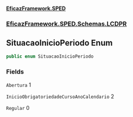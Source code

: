 #### [EficazFramework.SPED](EficazFrameworkSPED.md 'EficazFramework SPED')
### [EficazFramework.SPED.Schemas.LCDPR](EficazFramework.SPED.Schemas.LCDPR.md 'EficazFramework.SPED.Schemas.LCDPR')

## SituacaoInicioPeriodo Enum

```csharp
public enum SituacaoInicioPeriodo
```
### Fields

<a name='EficazFramework.SPED.Schemas.LCDPR.SituacaoInicioPeriodo.Abertura'></a>

`Abertura` 1

<a name='EficazFramework.SPED.Schemas.LCDPR.SituacaoInicioPeriodo.InicioObrigatoriedadeCursoAnoCalendario'></a>

`InicioObrigatoriedadeCursoAnoCalendario` 2

<a name='EficazFramework.SPED.Schemas.LCDPR.SituacaoInicioPeriodo.Regular'></a>

`Regular` 0